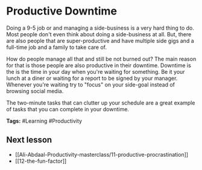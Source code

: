 # Productive Downtime
Doing a 9-5 job or and managing a side-business is a very hard thing to do. Most people don't even think about doing a side-business at all. But, there are also people that are super-productive and have multiple side gigs and a full-time job and a family to take care of. 

How do people manage all that and still be not burned out? The main reason for that is those people are also productive in their downtime. Downtime is the is the time in your day when you're waiting for something. Be it your lunch at a diner or waiting for a report to be signed by your manager. Whenever you're waiting try to "focus" on your side-goal instead of browsing social media.

The two-minute tasks that can clutter up your schedule are a great example of tasks that you can complete in your downtime.

**Tags:** #Learning #Productivity 

## Next lesson
- [[Ali-Abdaal-Productivity-masterclass/11-productive-procrastination]]
- [[12-the-fun-factor]]